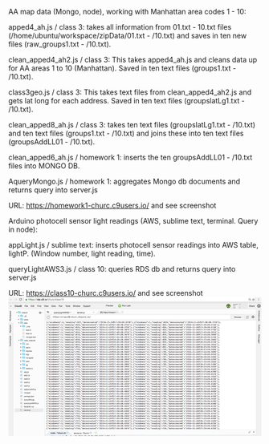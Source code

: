  AA map data (Mongo, node), working with Manhattan area codes 1 - 10:

apped4_ah.js / class 3: takes all information from 01.txt - 10.txt files (/home/ubuntu/workspace/zipData/01.txt - /10.txt) and saves in ten new files (raw_groups1.txt - /10.txt).
  
clean_apped4_ah2.js / class 3: This takes apped4_ah.js and cleans data up for AA areas 1 to 10 (Manhattan). Saved in ten text files (groups1.txt - /10.txt).

class3geo.js  / class 3: This takes text files from clean_apped4_ah2.js and gets lat long for each address. Saved in ten text files (groupslatLg1.txt - /10.txt).
  
clean_apped8_ah.js / class 3: takes ten text files (groupslatLg1.txt - /10.txt) and ten text files (groups1.txt - /10.txt) and joins these into ten text files (groupsAddLL01 - /10.txt).

clean_apped6_ah.js / homework 1: inserts the ten groupsAddLL01 - /10.txt files into MONGO DB. 





AqueryMongo.js / homework 1: aggregates Mongo db documents and returns query into server.js

URL: https://homework1-churc.c9users.io/ and see screenshot



  Arduino photocell sensor light readings (AWS, sublime text, terminal. Query in node):

appLight.js / sublime text: inserts photocell sensor readings into AWS table, lightP. (Window number, light reading, time).

queryLightAWS3.js / class 10: queries RDS db and returns query into server.js

URL: https://class10-churc.c9users.io/  and see screenshot 
![my description](https://raw.githubusercontent.com/churc/data-structures/master/homework10_churc/Screen%20Shot%202016-11-25%20at%207.06.47%20PM.png "This is my title")
